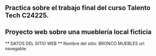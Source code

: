 ## Practica sobre el trabajo final del curso Talento Tech C24225. ##
## Proyecto web sobre una mueblería local ficticia ##

** DATOS DEL SITIO WEB **
Nombre del sitio: BRONCO MUEBLES
url navegable:

